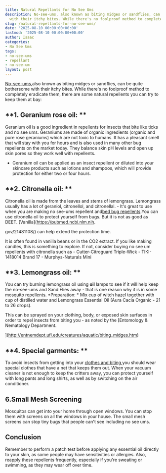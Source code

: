 ```yaml
---
title: Natural Repellants for No See Ums
description: No-see-ums, also known as biting midges or sandflies, can be quite bothersome
  with their itchy bites. While there's no foolproof method to completely...
slug: /natural-repellants-for-no-see-ums/
date: '2025-08-10 00:00:00+00:00'
lastmod: '2025-08-10 00:00:00+00:00'
author: Isaac
categories:
- No See Ums
tags:
- no-see-ums
- repellant
- no-see-um
layout: post
---
```

[No-see-ums](https://pestpolicy.com/best-no-see-ums-repellent/),also known as biting midges or sandflies, can be quite bothersome with their itchy bites. While there's no foolproof method to completely eradicate them, there are some natural repellents you can try to keep them at bay:

##  **1. Geranium rose oil: **

Geranium oil is a good ingredient in repellents for insects that bite like ticks and no see ums. Geraniums are made of organic ingredients (organic and pure rose geraniums) which are not toxic to humans. It has a pleasant smell that will stay with you for hours and is also used in many other bug repellents on the market today. They balance skin pH levels and open up skin pores so they work well with repellents.

- Geranium oil can be applied as an insect repellent or diluted into your skincare products such as lotions and shampoos, which will provide protection for either two or four hours.

##  **2. Citronella oil: **

Citronella oil is made from the leaves and stems of lemongrass. Lemongrass usually has a lot of geraniol, citronellol, and citronellal. - It's great to use when you are making no see-ums repellent and[bed bug repellents](https://pestpolicy.com/essential-oils-for-bed-bugs/).You can use citronella oil to protect yourself from bugs. But it is not as good as DEET. [Vanilla](https://pubmed.ncbi.nlm.nih.

gov/21481108/) can help extend the protection time.

It is often found in vanilla beans or in the CO2 extract. If you like making candles, this is something to explore. If not, consider buying no see um repellents with citronella such as - Cutter-Citroguard Triple-Wick - TIKI-1418014 Brand 17 - Murphys-Naturals Mini

##  **3. Lemongrass oil: **

You can try burning lemongrass oil using **oil** lamps to see if it will help keep the no-see-ums and Sand Flies away - that is one reason why it is in some mosquito repellents. *Preparation: * Mix cup of witch hazel together with cup of distilled water and Lemongrass Essential Oil (Aura Cacia Organic - 21 to 26 drops).

This can be sprayed on your clothing, body, or exposed skin surfaces in order to repel insects from biting you - as noted by the [Entomology & Nematology Department.

](http://entnemdept.ufl.edu/creatures/aquatic/biting_midges.htm)

##  **4. Special garments: **

To avoid insects from getting into your [clothes and biting](https://pestpolicy.com/can-fleas-live-on-clothes/),you should wear special clothes that have a net that keeps them out. When your vacuum cleaner is not enough to keep the critters away, you can protect yourself with long pants and long shirts, as well as by switching on the air conditioner.

##  6.**Small Mesh Screening**

Mosquitos can get into your home through open windows. You can stop them with screens on all the windows in your house. The small mesh screens can stop tiny bugs that people can't see including no see ums.

##  Conclusion

Remember to perform a patch test before applying any essential oil directly to your skin, as some people may have sensitivities or allergies. Also, reapply these repellents frequently, especially if you're sweating or swimming, as they may wear off over time.